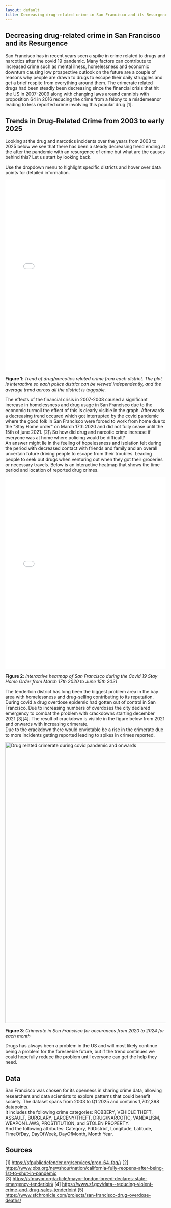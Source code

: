 ```yaml
---
layout: default
title: Decreasing drug-related crime in San Francisco and its Resurgence
---
```


## Decreasing drug-related crime in San Francisco and its Resurgence

San Francisco has in recent years seen a spike in crime related to drugs and narcotics after the covid 19 pandemic. Many factors can contribute to increased crime such as mental ilness, homelessness and economic downturn causing low prospective outlook on the future are a couple of reasons why people are drawn to drugs to escape their daily struggles and get a brief respite from everything around them. The crimerate related drugs had been steadly been decreasing since the financial crisis that hit the US in 2007-2009 along with changing laws around cannibis with proposition 64 in 2016 reducing the crime from a felony to a misdemeanor leading to less reported crime involving this popular drug [1]. 
## Trends in Drug-Related Crime from 2003 to early 2025

Looking at the drug and narcotics incidents over the years from 2003 to 2025 below we see that there has been a steady decreasing trend ending at the after the pandemic with an resurgence of crime but what are the causes behind this? Let us start by looking back. 
<div class="interactive-viz">
    <!-- <h3>Interactive Exploration of Drug Crimes by District</h3> -->
    <p>Use the dropdown menu to highlight specific districts and hover over data points for detailed information.</p>
    <iframe src="{{ site.baseurl }}/assets/interactive/drug_crimes_trend.html" width="100%" height="600px" frameborder="0"></iframe>
</div>

**Figure 1**: *Trend of drug/narcotics related crime from each district. The plot is interactive so each police district can be viewed independently, and the average trend across all the district is toggable.*

The effects of the financial crisis in 2007-2008 caused a significant increase in homelessness and drug usage in San Francisco due to the economic turmoil the effect of this is clearly visible in the graph. Afterwards a decreasing trend occured which got interrupted by the covid pandemic where the good folk in San Francisco were forced to work from home due to the "Stay Home order" on March 17th 2020 and did not fully cease until the 15th of june 2021. [2]\ 
So how did drug and narcotic crime increase if everyone was at home where policing would be difficult?\
An answer might lie in the feeling of hopelessness and isolation felt during the period with decreased contact with friends and family and an overall uncertain future driving people to escape from their troubles. Leading people to seek out drugs when venturing out when they got their groceries or necessary travels. Below is an interactive heatmap that shows the time period and location of reported drug crimes. 

<div class="interactive-viz">
    <iframe src="{{ site.baseurl }}/assets/interactive/drug_crime_heatmap.html" width="100%" height="600px" frameborder="0"></iframe>
</div>

**Figure 2**: *Interactive heatmap of San Francisco during the Covid 19 Stay Home Order from March 17th 2020 to June 15th 2021*

The tenderloin district has long been the biggest problem area in the bay area with homelessness and drug-selling contributing to its reputation. During covid a drug overdose epidemic had gotten out of control in San Francisco. Due to increasing numbers of overdoses the city declared emergency to combat the problem with crackdowns starting december 2021 [3][4]. The result of crackdown is visible in the figure below from 2021 and onwards with increasing crimerate. \
Due to the crackdown there would envietable be a rise in the crimerate due to more incidents getting reported leading to spikes in crimes reported.

<img src="{{ site.baseurl }}/assets/graphs/occurances_pandemic.png" 
     alt="Drug related crimerate during covid pandemic and onwards" 
     width="880px" 
     class="responsive-image">

**Figure 3**: *Crimerate in San Francisco for occurances from 2020 to 2024 for each month*

Drugs has always been a problem in the US and will most likely continue being a problem for the foreseeble future, but if the trend continues we could hopefully reduce the problem until everyone can get the help they need. 


## Data
San Francisco was chosen for its openness in sharing crime data, allowing researchers and data scientists to explore patterns that could benefit society. 
The dataset spans from 2003 to Q1 2025 and contains 1,702,398 datapoints. \
It includes the following crime categories: ROBBERY, VEHICLE THEFT, ASSAULT, BURGLARY, LARCENY/THEFT, DRUG/NARCOTIC, VANDALISM, WEAPON LAWS, PROSTITUTION, and STOLEN PROPERTY.\
And the following attributes: Category,	PdDistrict,	Longitude,	Latitude,	TimeOfDay,	DayOfWeek,	DayOfMonth,	Month	Year.

## Sources
[1] https://sfpublicdefender.org/services/prop-64-faq/\
[2] https://www.pbs.org/newshour/nation/california-fully-reopens-after-being-1st-to-shut-in-pandemic  
[3] https://sfmayor.org/article/mayor-london-breed-declares-state-emergency-tenderloin\
[4] https://www.sf.gov/data--reducing-violent-crime-and-drug-sales-tenderloin\
[5] https://www.sfchronicle.com/projects/san-francisco-drug-overdose-deaths/


<!-- This visualization was created using data from the San Francisco Police Department's crime incident reports from 2003 to 2025. The analysis focused specifically on incidents categorized as "DRUGS" in the dataset.

*Source: San Francisco Police Department Crime Data*


<div class="interactive-viz">
    <h2>Interactive Exploration of Drug Crimes by District</h2>
    <p>Use the dropdown menu to highlight specific districts and hover over data points for detailed information.</p>
    <iframe src="{{ site.baseurl }}/assets/interactive/drug_crimes_trend.html" width="100%" height="600px" frameborder="0"></iframe>
</div>



**Figure 2**: *Analysis of time patterns in drug-related incidents.*
 -->
